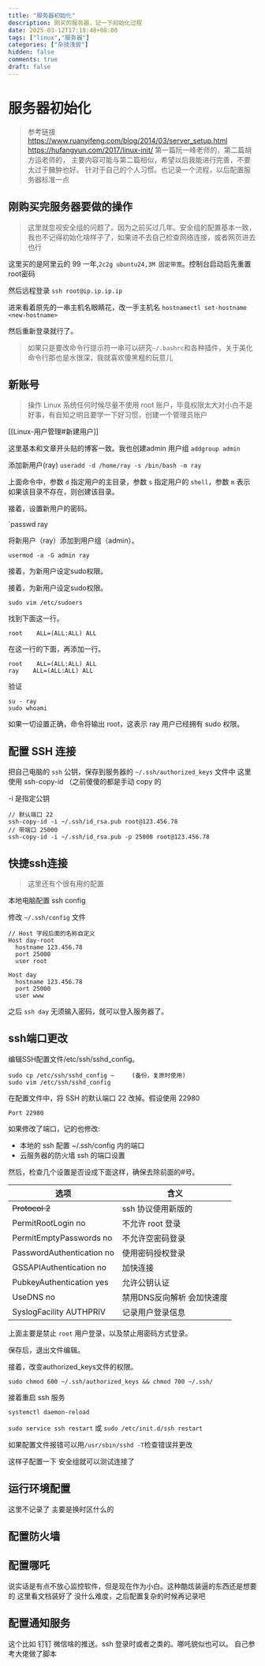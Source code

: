 ```yaml
---
title: "服务器初始化"
description: 刚买的服务器，记一下初始化过程
date: 2025-03-12T17:18:48+08:00
tags: ["linux","服务器"]
categories: ["杂技浅尝"]
hidden: false
comments: true
draft: false
---
```

# 服务器初始化

> 参考链接
> https://www.ruanyifeng.com/blog/2014/03/server_setup.html
> https://hufangyun.com/2017/linux-init/
> 第一篇阮一峰老师的，第二篇胡方运老师的，
> 主要内容可能与第二篇相似，希望以后我能进行完善，不要太过于臃肿也好。
> 针对于自己的个人习惯。也记录一个流程，以后配置服务器标准一点

## 刚购买完服务器要做的操作

>这里就忽视安全组的问题了。因为之前买过几年。安全组的配置基本一致，我也不记得初始化啥样子了，如果进不去自己检查网络连接，或者网页进去也行

这里买的是阿里云的 99 一年,`2c2g ubuntu24,3M 固定带宽`。控制台启动后先重置root密码

然后远程登录
`ssh root@ip.ip.ip.ip`

进来看着原先的一串主机名眼睛花，改一手主机名
`hostnamectl set-hostname <new-hostname>`

然后重新登录就行了。

>如果只是要改命令行提示符一串可以研究`~/.bashrc`和各种插件，关于美化命令行那也是水很深，我就喜欢傻黑粗的玩意儿


## 新账号

> 操作 Linux 系统任何时候尽量不使用 root 账户，毕竟权限太大对小白不是好事，有自知之明且要学一下好习惯，创建一个管理员账户

[[Linux-用户管理#新建用户]]

这里基本和文章开头贴的博客一致。我也创建admin 用户组
`addgroup admin`

添加新用户(ray)
`useradd -d /home/ray -s /bin/bash -m ray`

上面命令中，参数 `d` 指定用户的主目录，参数 `s` 指定用户的 `shell`，参数 `m` 表示如果该目录不存在，则创建该目录。

接着，设置新用户的密码。

`passwd ray

将新用户（ray）添加到用户组（admin）。

`usermod -a -G admin ray`

接着，为新用户设定sudo权限。

接着，为新用户设定sudo权限。

`sudo vim /etc/sudoers`

找到下面这一行。

`root    ALL=(ALL:ALL) ALL`

在这一行的下面，再添加一行。

```
root    ALL=(ALL:ALL) ALL  
ray    ALL=(ALL:ALL) ALL
```

验证

```
su - ray
sudo whoami
```

如果一切设置正确，命令将输出 root，这表示 ray 用户已经拥有 sudo 权限。

## 配置 SSH 连接

把自己电脑的 `ssh` 公钥，保存到服务器的 `~/.ssh/authorized_keys` 文件中
这里使用 ssh-copy-id （之前傻傻的都是手动 copy 的

-i 是指定公钥

```
// 默认端口 22  
ssh-copy-id -i ~/.ssh/id_rsa.pub root@123.456.78
// 带端口 25000  
ssh-copy-id -i ~/.ssh/id_rsa.pub -p 25000 root@123.456.78
```
## 快捷ssh连接

> 这里还有个很有用的配置

本地电脑配置 ssh config

修改 `~/.ssh/config` 文件

```
// Host 字段后面的名称自定义  
Host day-root  
  hostname 123.456.78  
  port 25000  
  user root  
  
Host day  
  hostname 123.456.78  
  port 25000  
  user www
```

之后 `ssh day` 无须输入密码，就可以登入服务器了。

## ssh端口更改

编辑SSH配置文件/etc/ssh/sshd_config。

```
sudo cp /etc/ssh/sshd_config ~     (备份，复原时使用)  
sudo vim /etc/ssh/sshd_config
```

在配置文件中，将 SSH 的默认端口 22 改掉。假设使用 22980

`Port 22980`

如果修改了端口，记的也修改:

- 本地的 ssh 配置 ~/.ssh/config 内的端口
- 云服务器的防火墙 ssh 的端口设置

然后，检查几个设置是否设成下面这样，确保去除前面的#号。

| 选项                        | 含义              |
| ------------------------- | --------------- |
| ~~Protocol 2~~            | ssh 协议使用新版的     |
| PermitRootLogin no        | 不允许 root 登录     |
| PermitEmptyPasswords no   | 不允许空密码登录        |
| PasswordAuthentication no | 使用密码授权登录        |
| GSSAPIAuthentication no   | 加快连接            |
| PubkeyAuthentication yes  | 允许公钥认证          |
| UseDNS no                 | 禁用DNS反向解析 会加快速度 |
| SyslogFacility AUTHPRIV   | 记录用户登录信息        |

上面主要是禁止 `root` 用户登录，以及禁止用密码方式登录。

保存后，退出文件编辑。

接着，改变authorized_keys文件的权限。

`sudo chmod 600 ~/.ssh/authorized_keys && chmod 700 ~/.ssh/`

接着重启 ssh 服务

`systemctl daemon-reload`

`sudo service ssh restart` 或 `sudo /etc/init.d/ssh restart`

如果配置文件报错可以用`/usr/sbin/sshd -T`检查错误并更改

这样子配置一下 安全组就可以测试连接了

## 运行环境配置

这里不记录了 主要是换时区什么的

## 配置防火墙

## 配置哪吒

说实话是有点不放心监控软件，但是现在作为小白。这种酷炫装逼的东西还是想要的
这里看文档装好了 没什么难度，之后配置复杂的时候再记录吧

## 配置通知服务

这个比如 钉钉 微信啥的推送。ssh 登录时或者之类的。哪吒貌似也可以。
自己参考大佬做了脚本